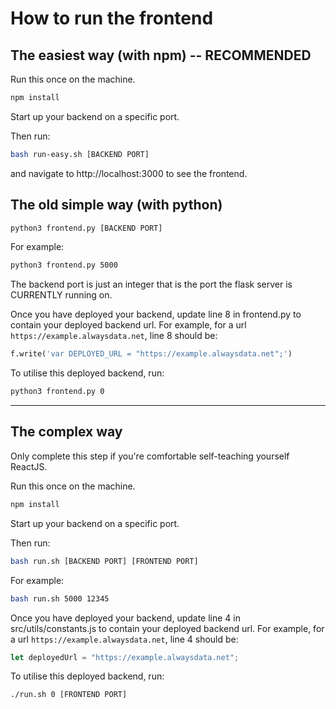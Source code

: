 # How to run the frontend

## The easiest way (with npm) -- RECOMMENDED

Run this once on the machine.
```bash
npm install
```

Start up your backend on a specific port.

Then run:
```bash
bash run-easy.sh [BACKEND PORT]
```
and navigate to http://localhost:3000 to see the frontend.

## The old simple way (with python)

```bash
python3 frontend.py [BACKEND PORT]
```

For example:

```bash
python3 frontend.py 5000
```

The backend port is just an integer that is the port the flask server is CURRENTLY running on.


Once you have deployed your backend, update line 8 in frontend.py to contain your deployed backend url. For example, for a url `https://example.alwaysdata.net`, line 8 should be:
```python
f.write('var DEPLOYED_URL = "https://example.alwaysdata.net";')
```

To utilise this deployed backend, run:
```bash
python3 frontend.py 0
```


<hr>

## The complex way

Only complete this step if you're comfortable self-teaching yourself ReactJS.

Run this once on the machine.
```bash
npm install
```

Start up your backend on a specific port.

Then run:
```bash
bash run.sh [BACKEND PORT] [FRONTEND PORT]
```

For example:
```bash
bash run.sh 5000 12345
```

Once you have deployed your backend, update line 4 in src/utils/constants.js to contain your deployed backend url. For example, for a url `https://example.alwaysdata.net`, line 4 should be:
```javascript
let deployedUrl = "https://example.alwaysdata.net";
```

To utilise this deployed backend, run:
```bash
./run.sh 0 [FRONTEND PORT]
```
